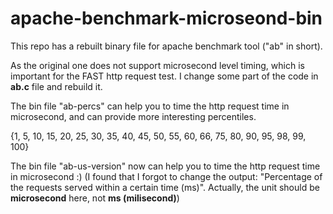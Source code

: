 # apache-benchmark-microseond-bin

This repo has a rebuilt binary file for apache benchmark tool ("ab" in short).

As the original one does not support microsecond level timing, which is important for the FAST http request test. I change some part of the code in **ab.c** file and rebuild it.

The bin file "ab-percs" can help you to time the http request time in microsecond, and can provide more interesting percentiles.

{1, 5, 10, 15, 20, 25, 30, 35, 40, 45, 50, 55, 60, 66, 75, 80, 90, 95, 98, 99, 100}

The bin file "ab-us-version" now can help you to time the http request time in microsecond :) (I found that I forgot to change the output: "Percentage of the requests served within a certain time (ms)". Actually, the unit should be **microsecond** here, not **ms (milisecond)**)